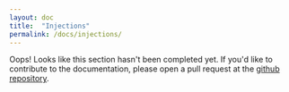 ```yaml
---
layout: doc
title:  "Injections"
permalink: /docs/injections/
---
```


Oops! Looks like this section hasn't been completed yet.  If you'd like to contribute to the documentation, please open a pull request at the [github repository](https://github.com/njenan/turbulence/pulls).
